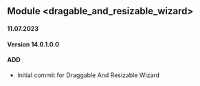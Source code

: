 ## Module <dragable_and_resizable_wizard>

#### 11.07.2023
#### Version 14.0.1.0.0
#### ADD

- Initial commit for Draggable And Resizable Wizard
